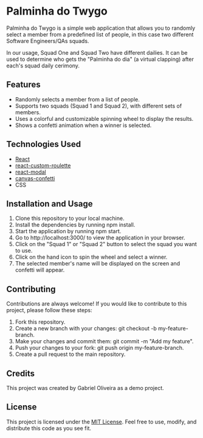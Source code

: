 # Palminha do Twygo

Palminha do Twygo is a simple web application that allows you to randomly select a member from a predefined list of people, in this case two different Software Engineers/QAs squads. 

In our usage, Squad One and Squad Two have different dailies. It can be used to determine who gets the "Palminha do dia" (a virtual clapping) after each's squad daily cerimony.

## Features

- Randomly selects a member from a list of people.
- Supports two squads (Squad 1 and Squad 2), with different sets of members.
- Uses a colorful and customizable spinning wheel to display the results.
- Shows a confetti animation when a winner is selected.

## Technologies Used

- [React](https://react.dev/)
- [react-custom-roulette](https://www.npmjs.com/package/react-custom-roulette)
- [react-modal](https://www.npmjs.com/package/react-modal)
- [canvas-confetti](https://www.npmjs.com/package/canvas-confetti)
- CSS

## Installation and Usage

1. Clone this repository to your local machine.
2. Install the dependencies by running npm install.
3. Start the application by running npm start.
4. Go to http://localhost:3000/ to view the application in your browser.
5. Click on the "Squad 1" or "Squad 2" button to select the squad you want to use.
6. Click on the hand icon to spin the wheel and select a winner.
7. The selected member's name will be displayed on the screen and confetti will appear.

## Contributing

Contributions are always welcome! If you would like to contribute to this project, please follow these steps:

1. Fork this repository.
2. Create a new branch with your changes: git checkout -b my-feature-branch.
3. Make your changes and commit them: git commit -m "Add my feature".
4. Push your changes to your fork: git push origin my-feature-branch.
5. Create a pull request to the main repository.

## Credits

This project was created by Gabriel Oliveira as a demo project.

## License

This project is licensed under the [MIT License](https://github.com/git/git-scm.com/blob/main/MIT-LICENSE.txt). Feel free to use, modify, and distribute this code as you see fit.
